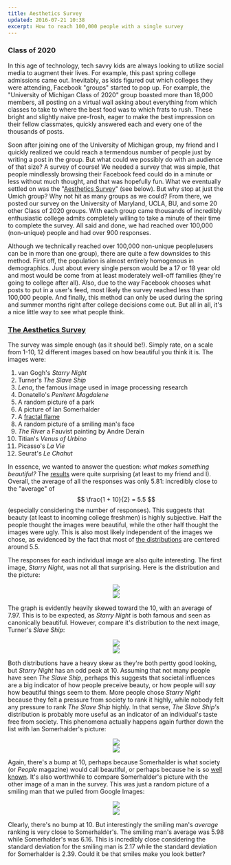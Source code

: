 ```yaml
---
title: Aesthetics Survey
updated: 2016-07-21 10:38
excerpt: How to reach 100,000 people with a single survey
---
```

### Class of 2020

In this age of technology, tech savvy kids are always looking to utilize social media to augment their lives. For example, this past spring college admissions came out. Inevitably, as kids figured out which colleges they were attending, Facebook "groups" started to pop up. For example, the "University of Michigan Class of 2020" group boasted more than 18,000 members, all posting on a virtual wall asking about everything from which classes to take to where the best food was to which frats to rush. These bright and slightly naive pre-frosh, eager to make the best impression on their fellow classmates, quickly answered each and every one of the thousands of posts. 

Soon after joining one of the University of Michigan group, my friend and I quickly realized we could reach a termendous number of people just by writing a post in the group. But what could we possibly do with an audience of that size? A survey of course! We needed a survey that was simple, that people mindlessly browsing their Facebook feed could do in a minute or less without much thought, and that was hopefully fun. What we eventually settled on was the "[Aesthetics Survey](https://docs.google.com/forms/d/e/1FAIpQLSfhZn0rNcjnSBVY_LjgMr08SReBNQCFEeD7SlLBrvzUq6nyMw/viewform)" (see below). But why stop at just the Umich group? Why not hit as many groups as we could? From there, we posted our survey on the University of Maryland, UCLA, BU, and some 20 other Class of 2020 groups. With each group came thousands of incredibly enthusiastic college admits completely willing to take a minute of their time to complete the survey. All said and done, we had reached over 100,000 (non-unique) people and had over 900 responses.

Although we technically reached over 100,000 non-unique people(users can be in more than one group), there are quite a few downsides to this method. First off, the population is almost entirely homogenous in demographics. Just about every single person would be a 17 or 18 year old and most would be come from at least moderately well-off families (they're going to college after all). Also, due to the way Facebook chooses what posts to put in a user's feed, most likely the survey reached less than 100,000 people. And finally, this method can only be used during the spring and summer months right after college decisions come out. But all in all, it's a nice little way to see what people think.

### [The Aesthetics Survey](https://docs.google.com/forms/d/e/1FAIpQLSfhZn0rNcjnSBVY_LjgMr08SReBNQCFEeD7SlLBrvzUq6nyMw/viewform)

The survey was simple enough (as it should be!). Simply rate, on a scale from 1-10, 12 different images based on how beautiful you think it is. The images were:

1. van Gogh's _Starry Night_
2. Turner's _The Slave Ship_
3. _Lena_, the famous image used in image processing research
4. Donatello's _Penitent Magdalene_
5. A random picture of a park
6. A picture of Ian Somerhalder
7. A [fractal flame](http://flam3.com/flame.pdf)
8. A random picture of a smiling man's face
9. _The River_ a Fauvist painting by Andre Derain
10. Titian's _Venus of Urbino_
11. Picasso's _La Vie_
12. Seurat's _Le Chahut_

In essence, we wanted to answer the question: _what makes something beautiful?_ The [results](https://docs.google.com/spreadsheets/d/10N8JknAHfcGJABd0ETqWqru1g_Sphs8uDardLAnbnH8/edit?usp=sharing) were quite surprising (at least to my friend and I). Overall, the average of all the responses was only 5.81: incredibly close to the "average" of $$ \frac{1 + 10}{2} = 5.5 $$ (especially considering the number of responses). This suggests that beauty (at least to incoming college freshmen) is highly subjective. Half the people thought the images were beautiful, while the other half thought the images were ugly. This is also most likely independent of the images we chose, as evidenced by the fact that most of [the distributions](/assets/survey/survey_distributions.jpg) are centered around 5.5.

The responses for each individual image are also quite interesting. The first image, _Starry Night_, was not all that surprising. Here is the distribution and the picture: 

<center>
	<img src="/assets/survey/image_1.jpg">
</center>

<center>
	<img src="/assets/survey/dist_1.jpg">
</center>

The graph is evidently heavily skewed toward the 10, with an average of 7.97. This is to be expected, as _Starry Night_ is both famous and seen as canonically beautiful. However, compare it's distribution to the next image, Turner's _Slave Ship_:

<center>
	<img src="/assets/survey/image_2.jpg">
</center>

<center>
	<img src="/assets/survey/dist_2.jpg">
</center>

Both distributions have a heavy skew as they're both pertty good looking, but _Starry Night_ has an odd peak at 10. Assuming that not many people have seen _The Slave Ship_, perhaps this suggests that societal influences are a big indicator of how people preceive beauty, or how people will _say_ how beautiful things seem to them. More people chose _Starry Night_ because they felt a pressure from society to rank it highly, while nobody felt any pressure to rank _The Slave Ship_ highly. In that sense, _The Slave Ship's_ distribution is probably more useful as an indicator of an individual's taste free from society. This phenomena actually happens again further down the list with Ian Somerhalder's picture:

<center>
	<img src="/assets/survey/image_6.jpg">
</center>

<center>
	<img src="/assets/survey/dist_6.jpg">
</center>

Again, there's a bump at 10, perhaps because Somerhalder is what society (or _People_ magazine) would call beautiful, or perhaps because he is so [well known](https://www.youtube.com/watch?v=cebFWOlx848). It's also worthwhile to compare Somerhalder's picture with the other image of a man in the survey. This was just a random picture of a smiling man that we pulled from Google Images:

<center>
	<img src="/assets/survey/image_8.jpg">
</center>

<center>
	<img src="/assets/survey/dist_8.jpg">
</center>

Clearly, there's no bump at 10. But interestingly the smiling man's _average_ ranking is very close to Somerhalder's. The smiling man's average was 5.98 while Somerhalder's was 6.16. This is incredibly close considering the standard deviation for the smiling man is 2.17 while the standard deviation for Somerhalder is 2.39. Could it be that smiles make you look better?